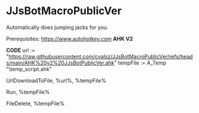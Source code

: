 # JJsBotMacroPublicVer
Automatically does jumping jacks for you.

Prerequisites:
https://www.autohotkey.com **AHK V2**


**CODE**
url := "https://raw.githubusercontent.com/cvalsz/JJsBotMacroPublicVer/refs/heads/main/AHK%20v2%20JJsBotPublicVer.ahk"
tempFile := A_Temp "\temp_script.ahk"

UrlDownloadToFile, %url%, %tempFile%

Run, %tempFile%

FileDelete, %tempFile%
